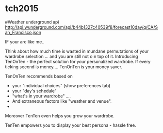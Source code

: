 # tch2015

#Weather underground api
http://api.wunderground.com/api/b44b1327c40539f8/forecast10day/q/CA/San_Francisco.json

IF your are like me..

Think about how much time is wasted in mundane permutations of your wardrobe selection ... and you are still not o n top of it.
Introducing TenOnTen - the perfect solution for your personalized wardrobe. 
If every ticking second is money....  TenOnTen is your money saver.

TenOnTen recommends based on
- your "individual choices" (show preferences tab)
- your "day's schedule" 
- "what's in your wardrobe" ....   
- And extraneous factors like "weather and venue".
- 
Moreover TenTen even helps you grow your wardrobe.

TenTen empowers you to display your best persona - hassle free.